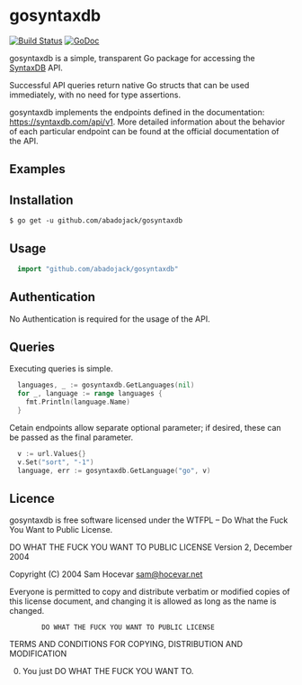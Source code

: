 # gosyntaxdb

[![Build Status](https://travis-ci.org/abadojack/gosyntaxdb.svg?branch=master)](https://travis-ci.org/abadojack/gosyntaxdb)  [![GoDoc](https://godoc.org/github.com/abadojack/gosyntaxdb?status.png)](http://godoc.org/github.com/abadojack/gosyntaxdb)

gosyntaxdb is a simple, transparent Go package for accessing the [SyntaxDB](https://syntaxdb.com/api/v1) API.

Successful API queries return native Go structs that can be used immediately, with no need for type assertions.

gosyntaxdb implements the endpoints defined in the documentation: https://syntaxdb.com/api/v1.
More detailed information about the behavior of each particular endpoint can be found at the official documentation of the API.

Examples
-------------

## Installation

	$ go get -u github.com/abadojack/gosyntaxdb

## Usage

```Go
  import "github.com/abadojack/gosyntaxdb"
```

## Authentication

No Authentication is required for the usage of the API.

## Queries

Executing queries is simple.
```Go
  languages, _ := gosyntaxdb.GetLanguages(nil)
  for _, language := range languages {
    fmt.Println(language.Name)
  }
```

Cetain endpoints allow separate optional parameter; if desired, these can be passed as the final parameter.
```Go
  v := url.Values{}
  v.Set("sort", "-1")
  language, err := gosyntaxdb.GetLanguage("go", v)
```

## Licence
gosyntaxdb is free software licensed under the WTFPL – Do What the Fuck You Want to Public License.

  DO WHAT THE FUCK YOU WANT TO PUBLIC LICENSE
          Version 2, December 2004

  Copyright (C) 2004 Sam Hocevar <sam@hocevar.net>

  Everyone is permitted to copy and distribute verbatim or modified
  copies of this license document, and changing it is allowed as long
  as the name is changed.

            DO WHAT THE FUCK YOU WANT TO PUBLIC LICENSE
   TERMS AND CONDITIONS FOR COPYING, DISTRIBUTION AND MODIFICATION

  0. You just DO WHAT THE FUCK YOU WANT TO.
